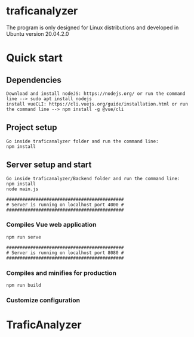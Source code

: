 # traficanalyzer 

The program is only designed for Linux distributions and developed in Ubuntu version 20.04.2.0

# Quick start

## Dependencies
```
Download and install nodeJS: https://nodejs.org/ or run the command line --> sudo apt install nodejs
install vueCLI: https://cli.vuejs.org/guide/installation.html or run the command line --> npm install -g @vue/cli
```
## Project setup
```
Go inside traficanalyzer folder and run the command line:
npm install
```
## Server setup and start
```
Go inside traficanalyzer/Backend folder and run the command line:
npm install
node main.js

############################################
# Server is running on localhost port 4000 #
############################################
```

### Compiles Vue web application
```
npm run serve

############################################
# Server is running on localhost port 8080 #
############################################
```

### Compiles and minifies for production
```
npm run build
```

### Customize configuration
# TraficAnalyzer

